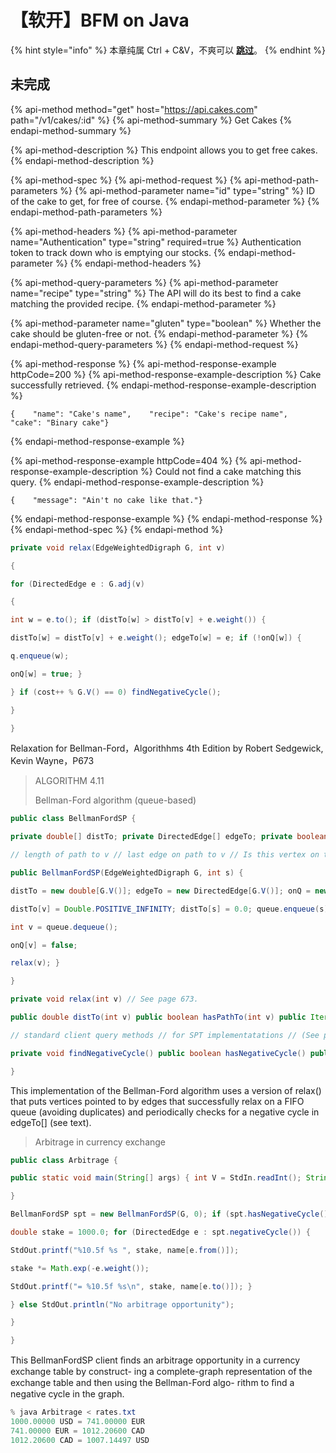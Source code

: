 # 【软开】BFM on Java

{% hint style="info" %}
本章纯属 Ctrl + C&V，不爽可以 [**跳过**](https://guhhhhaa.gitbook.io/bfm/bfm-on-verilog-and-fpga)。
{% endhint %}

## 未完成

{% api-method method="get" host="https://api.cakes.com" path="/v1/cakes/:id" %}
{% api-method-summary %}
Get Cakes
{% endapi-method-summary %}

{% api-method-description %}
This endpoint allows you to get free cakes.
{% endapi-method-description %}

{% api-method-spec %}
{% api-method-request %}
{% api-method-path-parameters %}
{% api-method-parameter name="id" type="string" %}
ID of the cake to get, for free of course.
{% endapi-method-parameter %}
{% endapi-method-path-parameters %}

{% api-method-headers %}
{% api-method-parameter name="Authentication" type="string" required=true %}
Authentication token to track down who is emptying our stocks.
{% endapi-method-parameter %}
{% endapi-method-headers %}

{% api-method-query-parameters %}
{% api-method-parameter name="recipe" type="string" %}
The API will do its best to find a cake matching the provided recipe.
{% endapi-method-parameter %}

{% api-method-parameter name="gluten" type="boolean" %}
Whether the cake should be gluten-free or not.
{% endapi-method-parameter %}
{% endapi-method-query-parameters %}
{% endapi-method-request %}

{% api-method-response %}
{% api-method-response-example httpCode=200 %}
{% api-method-response-example-description %}
Cake successfully retrieved.
{% endapi-method-response-example-description %}

```text
{    "name": "Cake's name",    "recipe": "Cake's recipe name",    "cake": "Binary cake"}
```
{% endapi-method-response-example %}

{% api-method-response-example httpCode=404 %}
{% api-method-response-example-description %}
Could not find a cake matching this query.
{% endapi-method-response-example-description %}

```text
{    "message": "Ain't no cake like that."}
```
{% endapi-method-response-example %}
{% endapi-method-response %}
{% endapi-method-spec %}
{% endapi-method %}

```java
private void relax(EdgeWeightedDigraph G, int v)

{

for (DirectedEdge e : G.adj(v)

{

int w = e.to(); if (distTo[w] > distTo[v] + e.weight()) {

distTo[w] = distTo[v] + e.weight(); edgeTo[w] = e; if (!onQ[w]) {

q.enqueue(w);

onQ[w] = true; }

} if (cost++ % G.V() == 0) findNegativeCycle();

}

}
```

Relaxation for Bellman-Ford，Algorithhms 4th Edition by Robert Sedgewick, Kevin Wayne，P673

> ALGORITHM 4.11
>
> Bellman-Ford algorithm \(queue-based\)

```java
public class BellmanFordSP {

private double[] distTo; private DirectedEdge[] edgeTo; private boolean[] onQ; private Queue<Integer> queue; private int cost; private Iterable<DirectedEdge> cycle;

// length of path to v // last edge on path to v // Is this vertex on the queue? // vertices being relaxed // number of calls to relax() // negative cycle in edgeTo[]?

public BellmanFordSP(EdgeWeightedDigraph G, int s) {

distTo = new double[G.V()]; edgeTo = new DirectedEdge[G.V()]; onQ = new boolean[G.V()]; queue = new Queue<Integer>(); for (int v = 0; v < G.V(); v++)

distTo[v] = Double.POSITIVE_INFINITY; distTo[s] = 0.0; queue.enqueue(s); onQ[s] = true; while (!queue.isEmpty() && !this.hasNegativeCycle()) {

int v = queue.dequeue();

onQ[v] = false;

relax(v); }

}

private void relax(int v) // See page 673.

public double distTo(int v) public boolean hasPathTo(int v) public Iterable<Edge> pathTo(int v)

// standard client query methods // for SPT implementatations // (See page 649.)

private void findNegativeCycle() public boolean hasNegativeCycle() public Iterable<Edge> negativeCycle() // See page 677.

}
```

This implementation of the Bellman-Ford algorithm uses a version of relax\(\) that puts vertices pointed to by edges that successfully relax on a FIFO queue \(avoiding duplicates\) and periodically checks for a negative cycle in edgeTo\[\] \(see text\).

> Arbitrage in currency exchange

```java
public class Arbitrage {

public static void main(String[] args) { int V = StdIn.readInt(); String[] name = new String[V]; EdgeWeightedDigraph G = new EdgeWeightedDigraph(V); for (int v = 0; v < V; v++) { name[v] = StdIn.readString(); for (int w = 0; w < V; w++) { double rate = StdIn.readDouble(); DirectedEdge e = new DirectedEdge(v, w, -Math.log(rate)); G.addEdge(e); }

}

BellmanFordSP spt = new BellmanFordSP(G, 0); if (spt.hasNegativeCycle()) {

double stake = 1000.0; for (DirectedEdge e : spt.negativeCycle()) {

StdOut.printf("%10.5f %s ", stake, name[e.from()]);

stake *= Math.exp(-e.weight());

StdOut.printf("= %10.5f %s\n", stake, name[e.to()]); }

} else StdOut.println("No arbitrage opportunity");

}

}
```

This BellmanFordSP client ﬁnds an arbitrage opportunity in a currency exchange table by construct- ing a complete-graph representation of the exchange table and then using the Bellman-Ford algo- rithm to ﬁnd a negative cycle in the graph.

```java
% java Arbitrage < rates.txt 
1000.00000 USD = 741.00000 EUR 
741.00000 EUR = 1012.20600 CAD 
1012.20600 CAD = 1007.14497 USD
```


